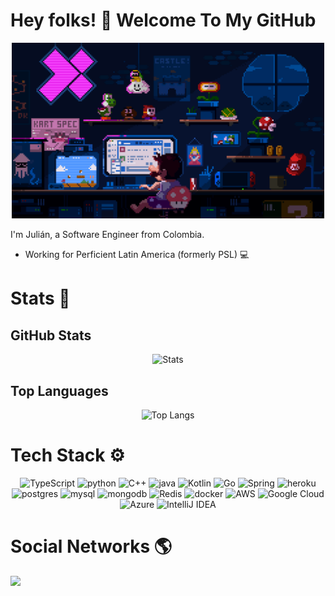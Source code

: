 

# Hey folks! 👋 Welcome To My GitHub

<div align="center">
    <img src="resources/chill_mario.gif" alt="chill_mario" width="500"/>
</div>

I'm Julián, a Software Engineer from Colombia.

* Working for Perficient Latin America (formerly PSL) 💻

# Stats 🌟

## GitHub Stats
<div align="center">
    <img src="https://github-readme-stats.vercel.app/api?username=JulianBenitez99&show_icons=true&count_private=true" alt="Stats" />
</div>

## Top Languages
<div align="center">
    <img src="https://github-readme-stats.vercel.app/api/top-langs/?username=JulianBenitez99" alt="Top Langs" />
</div>

# Tech Stack ⚙️
<div align="center">
    <img alt="TypeScript" src="https://img.shields.io/badge/typescript-%23007ACC.svg?style=for-the-badge&logo=typescript&logoColor=white"  />
    <img alt="python" src="https://img.shields.io/badge/python%20-%2314354C.svg?&style=for-the-badge&logo=python&logoColor=white"/>
    <img alt="C++" src="https://img.shields.io/badge/C++-%2300599C.svg?style=for-the-badge&logo=C%2B%2B&logoColor=white"/>
    <img alt="java" src="https://img.shields.io/badge/java-%23ED8B00.svg?&style=for-the-badge&logo=java&logoColor=white"/>
    <img alt="Kotlin" src="https://img.shields.io/badge/kotlin-%230095D5.svg?style=for-the-badge&logo=kotlin&logoColor=white"/>
    <img alt="Go" src="https://img.shields.io/badge/go-%2300ADD8.svg?style=for-the-badge&logo=go&logoColor=white"/>
    <img alt="Spring" src="https://img.shields.io/badge/spring-%236DB33F.svg?style=for-the-badge&logo=spring&logoColor=white"/>
    <img alt="heroku" src="https://img.shields.io/badge/heroku%20-%23430098.svg?&style=for-the-badge&logo=heroku&logoColor=white"/>
    <img alt="postgres" src="https://img.shields.io/badge/postgres-%23316192.svg?&style=for-the-badge&logo=postgresql&logoColor=white"/>
    <img alt="mysql" src="https://img.shields.io/badge/mysql-%2300f.svg?&style=for-the-badge&logo=mysql&logoColor=white" /> 
    <img alt="mongodb" src="https://img.shields.io/badge/MongoDB-%234ea94b.svg?&style=for-the-badge&logo=mongodb&logoColor=white"/>
    <img alt="Redis" src="https://img.shields.io/badge/redis-%23DD0031.svg?style=for-the-badge&logo=redis&logoColor=white"/>
    <img alt="docker" src="https://img.shields.io/badge/docker%20-%230db7ed.svg?&style=for-the-badge&logo=docker&logoColor=white"/>
    <img alt="AWS" src="https://img.shields.io/badge/AWS-%23FF9900.svg?style=for-the-badge&logo=amazon-aws&logoColor=white"/>
    <img alt="Google Cloud" src="https://img.shields.io/badge/GoogleCloud-%234285F4.svg?style=for-the-badge&logo=google-cloud&logoColor=white"/>
    <img alt="Azure" src="https://img.shields.io/badge/azure-%230072C6.svg?style=for-the-badge&logo=azure-devops&logoColor=white"/>
    <img alt="IntelliJ IDEA" src="https://img.shields.io/badge/IntelliJIDEA-000000.svg?style=for-the-badge&logo=intellij-idea&logoColor=white"/>
</div>

# Social Networks 🌎

<div align="left">
     <a href="https://www.linkedin.com/in/juli%C3%A1n-ben%C3%ADtez-guti%C3%A9rrez-1437a2194/"><img
            src="https://img.shields.io/badge/linkedin-%230077B5.svg?&style=for-the-badge&logo=linkedin&logoColor=white" /></a>
</div>


<!--
    `¯\_(ツ)_/¯`
-->